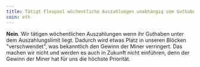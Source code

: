 ```yaml
---
title: Tätigt Flexpool wöchentliche Auszahlungen unabhängig vom Guthaben?
coin: eth
---
```


**Nein**. Wir tätigen wöchentlichen Auszahlungen wenn ihr Guthaben unter dem Auszahlungslimit liegt. Dadurch wird etwas Platz in unseren Blöcken "verschwendet", was bekanntlich den Gewinn der Miner verringert. Das machen wir nicht und werden es auch in Zukunft nicht einführen, denn der Gewinn der Miner hat für uns die höchste Priorität.
